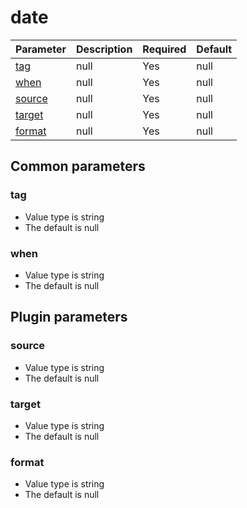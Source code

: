 # date <Badge text=beta type=warn/>


| Parameter | Description | Required | Default |
|---|---|---|---|
| [tag](#tag) | null | Yes | null
| [when](#when) | null | Yes | null
| [source](#source) | null | Yes | null
| [target](#target) | null | Yes | null
| [format](#format) | null | Yes | null

## Common parameters
### tag
- Value type is string
- The default is null

### when
- Value type is string
- The default is null

## Plugin parameters
### source
- Value type is string
- The default is null

### target
- Value type is string
- The default is null

### format
- Value type is string
- The default is null

